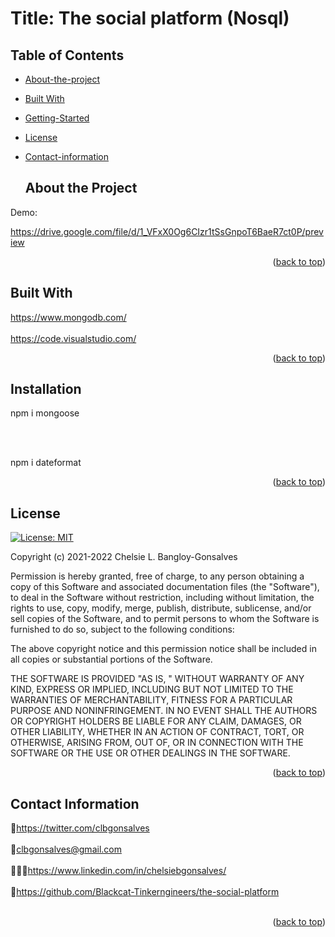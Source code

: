 <div id="top"></div>

# Title: The social platform (Nosql)


## Table of Contents

* [About-the-project](#About-The-Project)
* [Built With](#Built-With)
* [Getting-Started](#Getting-Started)
* [License](#License)
* [Contact-information](#Contact-Information)


  ## About the Project
<p>Demo:</p>
 <a href="https://drive.google.com/file/d/1_VFxX0Og6CIzr1tSsGnpoT6BaeR7ct0P/preview">https://drive.google.com/file/d/1_VFxX0Og6CIzr1tSsGnpoT6BaeR7ct0P/preview</a>
 
<!--<a href="https://the-social-platformerrr.herokuapp.com">https://the-social-platformerrr.herokuapp.com/</a>-->

<!-- input deployment url here-->

  
<div align="center"></div>


<p align="right">(<a href="#top">back to top</a>)</p>

## Built With

<a href="https://www.mongodb.com/">https://www.mongodb.com/</a>
<br>
</br>
<a href="https://code.visualstudio.com/">https://code.visualstudio.com/</a>


<p align="right">(<a href="#top">back to top</a>)</p>



<!-- GETTING STARTED -->


## Installation

<p> npm i mongoose </p>
<br>
</br>
<p>npm i dateformat</p>


<p align="right">(<a href="#top">back to top</a>)</p>


<!-- LICENSE -->
## License
[![License: MIT](https://img.shields.io/badge/License-MIT-yellow.svg)](https://opensource.org/licenses/MIT)

Copyright (c) 2021-2022 Chelsie L. Bangloy-Gonsalves

Permission is hereby granted, free of charge, to any person obtaining
a copy of this Software and associated documentation files (the
"Software"), to deal in the Software without restriction, including
without limitation, the rights to use, copy, modify, merge, publish,
distribute, sublicense, and/or sell copies of the Software, and to
permit persons to whom the Software is furnished to do so, subject to
the following conditions:

The above copyright notice and this permission notice shall be
included in all copies or substantial portions of the Software.

THE SOFTWARE IS PROVIDED "AS IS, " WITHOUT WARRANTY OF ANY KIND,
EXPRESS OR IMPLIED, INCLUDING BUT NOT LIMITED TO THE WARRANTIES OF
MERCHANTABILITY, FITNESS FOR A PARTICULAR PURPOSE AND
NONINFRINGEMENT. IN NO EVENT SHALL THE AUTHORS OR COPYRIGHT HOLDERS BE
LIABLE FOR ANY CLAIM, DAMAGES, OR OTHER LIABILITY, WHETHER IN AN ACTION
OF CONTRACT, TORT, OR OTHERWISE, ARISING FROM, OUT OF, OR IN CONNECTION
WITH THE SOFTWARE OR THE USE OR OTHER DEALINGS IN THE SOFTWARE.

<p align="right">(<a href="#top">back to top</a>)</p>



<!-- CONTACT -->
## Contact Information

🐓<a href="https://twitter.com/clbgonsalves">https://twitter.com/clbgonsalves</a>
<br>
</br>
💌clbgonsalves@gmail.com
<br>
</br>
👩🏻‍💻<a href="https://www.linkedin.com/in/chelsiebgonsalves/">https://www.linkedin.com/in/chelsiebgonsalves/</a>
<br>
</br>
🧁<a href="https://github.com/Blackcat-Tinkerngineers/the-social-platform">https://github.com/Blackcat-Tinkerngineers/the-social-platform</a>
<br>
</br>
<p align="right">(<a href="#top">back to top</a>)</p>
